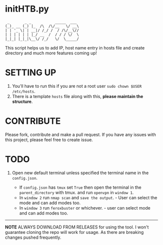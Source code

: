 # initHTB.py

```
 _       _ _           _____  ___ 
(_)_ __ (_) |_  /\  /\/__   \/ __\
| | '_ \| | __|/ /_/ /  / /\/__\//
| | | | | | |_/ __  /  / / / \/  \
|_|_| |_|_|\__\/ /_/   \/  \_____/              

```


This script helps us to add IP, host name entry in hosts file and create directory and much more features coming up!

# SETTING UP

1. You'll have to run this if you are not a root user `sudo chown $USER /etc/hosts`.
2. There is a template `hosts` file along with this, **please maintain the structure**.

# CONTRIBUTE

Please fork, contribute and make a pull request. If you have any issues with this project, please feel free to create issue.

# TODO

1. Open new default terminal unless specified the terminal name in the `config.json`. 
    
    - If `config.json` has `tmux` set `True` then open the terminal in the `parent_directory` with tmux.
    and run `openvpn` in `window 1`. 
    - In `window 2` run `nmap scan` and `save the output`. - User can select the mode and can add modes too.
    - In `window 3` run `feroxbuster` or whichever. - user can select mode and can add modes too.

---

**NOTE** ALWAYS DOWNLOAD FROM RELEASES for using the tool. I won't guarantee cloning the repo will work for usage. As there are breaking changes pushed frequently. 
